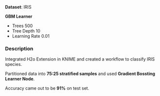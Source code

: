 **Dataset**: IRIS

**GBM Learner**

- Trees 500
- Tree Depth 10
- Learning Rate 0.01


### Description 

Integrated H2o Extension in KNIME and created a workflow to classify IRIS species. 

Partitioned data into **75:25 stratified samples** and used **Gradient Bossting Learner Node**. 

Accuracy came out to be **91%** on test set.


